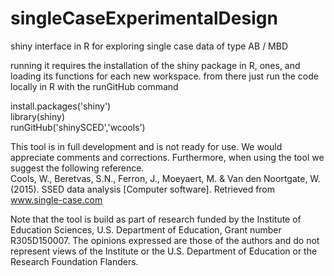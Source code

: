 # singleCaseExperimentalDesign
shiny interface in R for exploring single case data of type AB / MBD

running it requires the installation of the shiny package in R, ones, and loading its functions for each new workspace.
from there just run the code locally in R with the runGitHub command

install.packages('shiny')<br>
library(shiny)<br>
runGitHub('shinySCED','wcools')<br>

This tool is in full development and is not ready for use. We would appreciate comments and corrections. Furthermore, when using the tool we suggest the following reference.<br>
Cools, W., Beretvas, S.N., Ferron, J., Moeyaert, M. & Van den Noortgate, W. (2015). SSED data analysis [Computer software]. Retrieved from www.single-case.com

Note that the tool is build as part of research funded by the Institute of Education Sciences, U.S. Department of Education, Grant number R305D150007. The opinions expressed are those of the authors and do not represent views of the Institute or the U.S. Department of Education or the Research Foundation Flanders.
